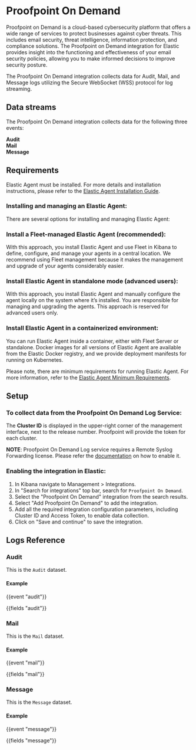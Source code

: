 # Proofpoint On Demand

Proofpoint on Demand is a cloud-based cybersecurity platform that offers a wide range of services to protect businesses against cyber threats. This includes email security, threat intelligence, information protection, and compliance solutions. The Proofpoint on Demand integration for Elastic provides insight into the functioning and effectiveness of your email security policies, allowing you to make informed decisions to improve security posture.

The Proofpoint On Demand integration collects data for Audit, Mail, and Message logs utilizing the Secure WebSocket (WSS) protocol for log streaming.

## Data streams

The Proofpoint On Demand integration collects data for the following three events:

**Audit**  
**Mail**  
**Message**

## Requirements

Elastic Agent must be installed. For more details and installation instructions, please refer to the [Elastic Agent Installation Guide](https://www.elastic.co/guide/en/fleet/current/elastic-agent-installation.html).

### Installing and managing an Elastic Agent:

There are several options for installing and managing Elastic Agent:

### Install a Fleet-managed Elastic Agent (recommended):

With this approach, you install Elastic Agent and use Fleet in Kibana to define, configure, and manage your agents in a central location. We recommend using Fleet management because it makes the management and upgrade of your agents considerably easier.

### Install Elastic Agent in standalone mode (advanced users):

With this approach, you install Elastic Agent and manually configure the agent locally on the system where it’s installed. You are responsible for managing and upgrading the agents. This approach is reserved for advanced users only.

### Install Elastic Agent in a containerized environment:

You can run Elastic Agent inside a container, either with Fleet Server or standalone. Docker images for all versions of Elastic Agent are available from the Elastic Docker registry, and we provide deployment manifests for running on Kubernetes.

Please note, there are minimum requirements for running Elastic Agent. For more information, refer to the  [Elastic Agent Minimum Requirements](https://www.elastic.co/guide/en/fleet/current/elastic-agent-installation.html#elastic-agent-installation-minimum-requirements).

## Setup

### To collect data from the Proofpoint On Demand Log Service:

The **Cluster ID** is displayed in the upper-right corner of the management interface, next to the release number. Proofpoint will provide the token for each cluster.

**NOTE**: Proofpoint On Demand Log service requires a Remote Syslog Forwarding license. Please refer the [documentation](https://proofpointcommunities.force.com/community/s/article/Proofpoint-on-Demand-Pod-Log-API) on how to enable it.

### Enabling the integration in Elastic:

1. In Kibana navigate to Management > Integrations.
2. In "Search for integrations" top bar, search for `Proofpoint On Demand`.
3. Select the "Proofpoint On Demand" integration from the search results.
4. Select "Add Proofpoint On Demand" to add the integration.
5. Add all the required integration configuration parameters, including Cluster ID and Access Token, to enable data collection.
6. Click on "Save and continue" to save the integration.

## Logs Reference

### Audit

This is the `Audit` dataset.

#### Example

{{event "audit"}}

{{fields "audit"}}

### Mail

This is the `Mail` dataset.

#### Example

{{event "mail"}}

{{fields "mail"}}

### Message

This is the `Message` dataset.

#### Example

{{event "message"}}

{{fields "message"}}